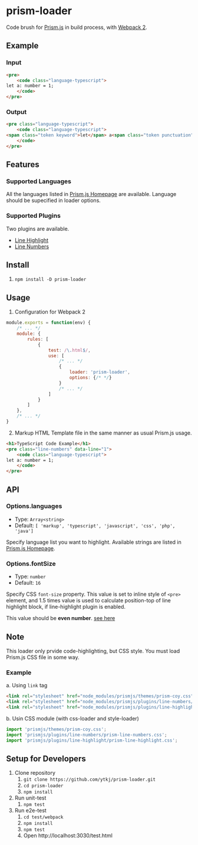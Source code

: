 # prism-loader

Code brush for [Prism.js](http://prismjs.com/) in build process, with [Webpack 2](https://webpack.js.org/).

## Example

### Input

```html
<pre>
    <code class="language-typescript">
let a: number = 1;
    </code>
</pre>
```

### Output

```html
<pre class="language-typescript">
    <code class="language-typescript">
<span class="token keyword">let</span> a<span class="token punctuation">:</span> <span class="token keyword">number</span> <span class="token operator">=</span> <span class="token number">1</span><span class="token punctuation">;</span>
    </code>
</pre>
```

## Features

### Supported Languages

All the languages listed in [Prism.js Homepage](http://prismjs.com/#languages-list) are available.
Language should be supecified in loader options.

### Supported Plugins

Two plugins are available.

- [Line Highlight](http://prismjs.com/plugins/line-highlight/)
- [Line Numbers](http://prismjs.com/plugins/line-numbers/)

## Install

1. `npm install -D prism-loader`

## Usage

1. Configuration for Webpack 2
```javascript
module.exports = function(env) {
    /* ... */
    module: {
        rules: [
            {
                test: /\.html$/,
                use: [
                    /* ... */
                    {
                        loader: 'prism-loader',
                        options: {/* */}
                    }
                    /* ... */
                ]
            }
        ]
    },
    /* ... */
}
```
2. Markup HTML Template file in the same manner as usual Prism.js usage.
```HTML
<h1>TypeScript Code Example</h1>
<pre class="line-numbers" data-line="1">
    <code class="language-typescript">
let a: number = 1;
    </code>
</pre>
```

## API

### Options.languages

- Type: `Array<string>`
- Default: `[ 'markup', 'typescript', 'javascript', 'css', 'php', 'java']`

Specify language list you want to highlight.
Available strings are listed in [Prism.js Homepage](http://prismjs.com/#languages-list).

### Options.fontSize

- Type: `number`
- Default: `16`

Specify CSS `font-size` property.
This value is set to inline style of `<pre>` element,
and 1.5 times value is used to calculate position-top of line highlight block, if line-highlight plugin is enabled.

This value should be **even number**.
[see here](https://github.com/PrismJS/prism/blob/v1.6.0/plugins/line-highlight/prism-line-highlight.js#L16)

## Note

This loader only prvide code-highlighting, but CSS style.
You must load Prism.js CSS file in some way.

### Example


a. Using `link` tag
```HTML
<link rel="stylesheet" href="node_modules/prismjs/themes/prism-coy.css">
<link rel="stylesheet" href="node_modules/prismjs/plugins/line-numbers/prism-line-numbers.css">
<link rel="stylesheet" href="node_modules/prismjs/plugins/line-highlight/prism-line-highlight.css">
```
b. Usin CSS module (with css-loader and style-loader)
```javascript
import 'prismjs/themes/prism-coy.css';
import 'prismjs/plugins/line-numbers/prism-line-numbers.css';
import 'prismjs/plugins/line-highlight/prism-line-highlight.css';
```

## Setup for Developers

1. Clone repository
    1. `git clone https://github.com/ytkj/prism-loader.git`
    2. `cd prism-loader`
    3. `npm install`
2. Run unit-test
    1. `npm test`
3. Run e2e-test
    1. `cd test/webpack`
    2. `npm install`
    3. `npm test`
    4. Open http://localhost:3030/test.html
